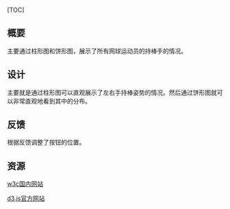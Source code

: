 [TOC]

## 概要

主要通过柱形图和饼形图，展示了所有网球运动员的持棒手的情况。

## 设计

主要就是通过柱形图可以直观展示了左右手持棒姿势的情况。然后通过饼形图就可以非常直观地看到其中的分布。

## 反馈

根据反馈调整了按钮的位置。

## 资源

[w3c国内网站](http://www.w3school.com.cn/)

[d3.js官方网站](https://github.com/d3/d3/wiki)



